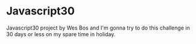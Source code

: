 # Javascript30

Javascript30 project by Wes Bos and I'm gonna try to do this challenge in 30 days or less on my spare time in holiday.
